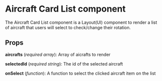 # Aircraft Card List component
The Aircraft Card List component is a Layout(UI) component to render a list of aircraft that users will select to check/change their rotation.

## Props
**aircrafts** (*required array*): Array of aicrafts to render

**selectedId** (*required string*): The id of the selected aircraft

**onSelect** (*function*): A function to select the clicked aircraft item on the list
